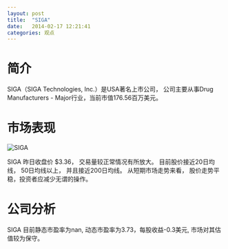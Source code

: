 ```yaml
---
layout: post
title:  "SIGA"
date:   2014-02-17 12:21:41
categories: 观点
---
```


# 简介
SIGA（SIGA Technologies, Inc.）是USA著名上市公司，
公司主要从事Drug Manufacturers - Major行业，当前市值176.56百万美元。

# 市场表现

![SIGA](http://finviz.com/chart.ashx?t=SIGA&ty=c&ta=1&p=d&s=l)

SIGA 昨日收盘价 $3.36，
交易量较正常情况有所放大。
目前股价接近20日均线，
50日均线以上，
并且接近200日均线。
从短期市场走势来看，
股价走势平稳，投资者应减少无谓的操作。

# 公司分析
SIGA 目前静态市盈率为nan, 动态市盈率为3.73，每股收益-0.3美元,
市场对其估值较为保守。
